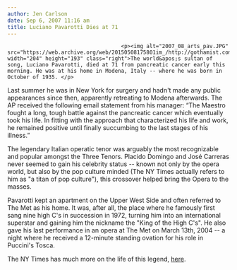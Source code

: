 ```yaml
---
author: Jen Carlson
date: Sep 6, 2007 11:16 am
title: Luciano Pavarotti Dies at 71
---
```


	
										<p><img alt="2007_08_arts_pav.JPG" src="https://web.archive.org/web/20150508175801im_/http://gothamist.com/attachments/arts_jen/2007_08_arts_pav.JPG" width="204" height="193" class="right">The world&apos;s sultan of song, Luciano Pavarotti, died at 71 from pancreatic cancer early this morning. He was at his home in Modena, Italy -- where he was born in October of 1935. </p>

<p>Last summer he was in New York for surgery and hadn&apos;t made any public appearances since then, apparently retreating to Modena afterwards. The AP received the following email statement from his manager: &#x201C;The Maestro fought a long, tough battle against the pancreatic cancer which eventually took his life. In fitting with the approach that characterized his life and work, he remained positive until finally succumbing to the last stages of his illness.&#x201D;</p>

<p>The legendary Italian operatic tenor was arguably the most recognizable and popular amongst the Three Tenors. Placido Domingo and Jos&#xE9; Carreras never seemed to gain his celebrity status -- known not only by the opera world, but also by the pop culture minded (The NY Times actually refers to him as &quot;a titan of pop culture&quot;), this crossover helped bring the Opera to the masses.</p>

<p>Pavarotti kept an apartment on the Upper West Side and often referred to The Met as his home. It was, after all, the place where he famously first sang nine high C&apos;s in succession in 1972, turning him into an international superstar and gaining him the nickname the &quot;King of the High C&apos;s&quot;. He also gave his last performance in an opera at The Met on March 13th, 2004 -- a night where he received a 12-minute standing ovation for his role in Puccini&apos;s Tosca.</p>

<p>The NY Times has much more on the life of this legend, <a href="https://web.archive.org/web/20150508175801/http://www.nytimes.com/2007/09/06/arts/music/06pavarotti.html?_r=1&amp;hp&amp;oref=slogin">here</a>. </p>					
										
									
				
